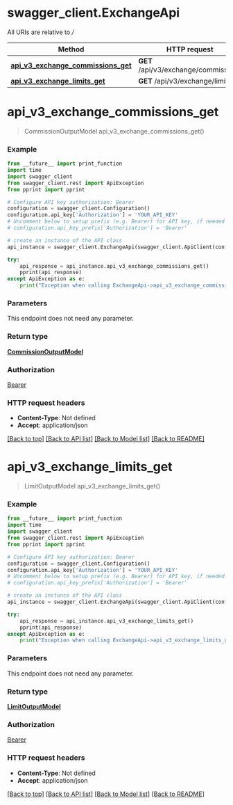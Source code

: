 # swagger_client.ExchangeApi

All URIs are relative to */*

Method | HTTP request | Description
------------- | ------------- | -------------
[**api_v3_exchange_commissions_get**](ExchangeApi.md#api_v3_exchange_commissions_get) | **GET** /api/v3/exchange/commissions | 
[**api_v3_exchange_limits_get**](ExchangeApi.md#api_v3_exchange_limits_get) | **GET** /api/v3/exchange/limits | 

# **api_v3_exchange_commissions_get**
> CommissionOutputModel api_v3_exchange_commissions_get()



### Example
```python
from __future__ import print_function
import time
import swagger_client
from swagger_client.rest import ApiException
from pprint import pprint

# Configure API key authorization: Bearer
configuration = swagger_client.Configuration()
configuration.api_key['Authorization'] = 'YOUR_API_KEY'
# Uncomment below to setup prefix (e.g. Bearer) for API key, if needed
# configuration.api_key_prefix['Authorization'] = 'Bearer'

# create an instance of the API class
api_instance = swagger_client.ExchangeApi(swagger_client.ApiClient(configuration))

try:
    api_response = api_instance.api_v3_exchange_commissions_get()
    pprint(api_response)
except ApiException as e:
    print("Exception when calling ExchangeApi->api_v3_exchange_commissions_get: %s\n" % e)
```

### Parameters
This endpoint does not need any parameter.

### Return type

[**CommissionOutputModel**](CommissionOutputModel.md)

### Authorization

[Bearer](../README.md#Bearer)

### HTTP request headers

 - **Content-Type**: Not defined
 - **Accept**: application/json

[[Back to top]](#) [[Back to API list]](../README.md#documentation-for-api-endpoints) [[Back to Model list]](../README.md#documentation-for-models) [[Back to README]](../README.md)

# **api_v3_exchange_limits_get**
> LimitOutputModel api_v3_exchange_limits_get()



### Example
```python
from __future__ import print_function
import time
import swagger_client
from swagger_client.rest import ApiException
from pprint import pprint

# Configure API key authorization: Bearer
configuration = swagger_client.Configuration()
configuration.api_key['Authorization'] = 'YOUR_API_KEY'
# Uncomment below to setup prefix (e.g. Bearer) for API key, if needed
# configuration.api_key_prefix['Authorization'] = 'Bearer'

# create an instance of the API class
api_instance = swagger_client.ExchangeApi(swagger_client.ApiClient(configuration))

try:
    api_response = api_instance.api_v3_exchange_limits_get()
    pprint(api_response)
except ApiException as e:
    print("Exception when calling ExchangeApi->api_v3_exchange_limits_get: %s\n" % e)
```

### Parameters
This endpoint does not need any parameter.

### Return type

[**LimitOutputModel**](LimitOutputModel.md)

### Authorization

[Bearer](../README.md#Bearer)

### HTTP request headers

 - **Content-Type**: Not defined
 - **Accept**: application/json

[[Back to top]](#) [[Back to API list]](../README.md#documentation-for-api-endpoints) [[Back to Model list]](../README.md#documentation-for-models) [[Back to README]](../README.md)

